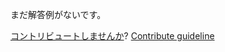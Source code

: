 
まだ解答例がないです。

[コントリビュートしませんか](https://github.com/BFEdev/BFE.dev-solutions/blob/main/question/tell-me-a-time-you-handled-conflict_ja.md)?  [Contribute guideline](https://github.com/BFEdev/BFE.dev-solutions#how-to-contribute)
